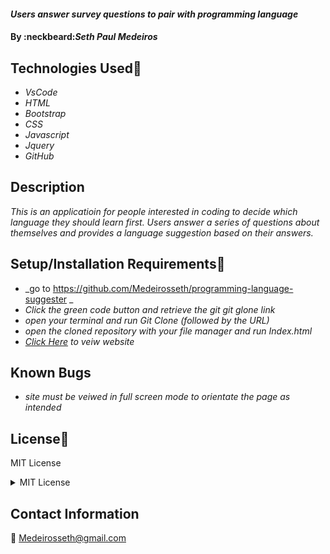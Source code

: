 #### _Users answer survey questions to pair with programming language_

#### By :neckbeard:_Seth Paul Medeiros_

## Technologies Used:open_file_folder:

* _VsCode_
* _HTML_
* _Bootstrap_
* _CSS_
* _Javascript_
* _Jquery_
* _GitHub_

## Description

_This is an applicatioin for people interested in coding to decide which language they should learn first. Users answer a series of questions about themselves and provides a language suggestion based on their answers._

## Setup/Installation Requirements:floppy_disk:

* _go to https://github.com/Medeirosseth/programming-language-suggester _
* _Click the green code button and retrieve the git git glone link_
* _open your terminal and run Git Clone (followed by the URL)_
* _open the cloned repository with your file manager and run Index.html_
* _[Click Here](https://medeirosseth.github.io/programming-language-selector/) to veiw website_


## Known Bugs

* _site must be veiwed in full screen mode to orientate the page as intended_

## License:book:

MIT License
<details>
  <summary>MIT License</summary>
  
  ## Copyright (c) [2021] [Seth Medeiros]

Permission is hereby granted, free of charge, to any person obtaining a copy
of this software and associated documentation files (the "Software"), to deal
in the Software without restriction, including without limitation the rights
to use, copy, modify, merge, publish, distribute, sublicense, and/or sell
copies of the Software, and to permit persons to whom the Software is
furnished to do so, subject to the following conditions:

The above copyright notice and this permission notice shall be included in all
copies or substantial portions of the Software.

THE SOFTWARE IS PROVIDED "AS IS", WITHOUT WARRANTY OF ANY KIND, EXPRESS OR
IMPLIED, INCLUDING BUT NOT LIMITED TO THE WARRANTIES OF MERCHANTABILITY,
FITNESS FOR A PARTICULAR PURPOSE AND NONINFRINGEMENT. IN NO EVENT SHALL THE
AUTHORS OR COPYRIGHT HOLDERS BE LIABLE FOR ANY CLAIM, DAMAGES OR OTHER
LIABILITY, WHETHER IN AN ACTION OF CONTRACT, TORT OR OTHERWISE, ARISING FROM,
OUT OF OR IN CONNECTION WITH THE SOFTWARE OR THE USE OR OTHER DEALINGS IN THE
SOFTWARE.

</details>

## Contact Information

:email: Medeirosseth@gmail.com
